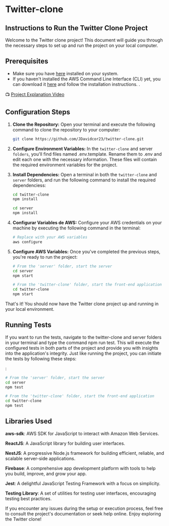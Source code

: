 # Twitter-clone

## Instructions to Run the Twitter Clone Project

Welcome to the Twitter clone project! This document will guide you through the necessary steps to set up and run the project on your local computer.

## Prerequisites

- Make sure you have [here](https://nodejs.org/es) installed on your system.
- If you haven't installed the AWS Command Line Interface (CLI) yet, you can download it [here](https://docs.aws.amazon.com/cli/latest/userguide/getting-started-install.html) and follow the installation instructions.
  .

📺 [ Project Explanation Video](https://www.youtube.com/watch?v=oHz7exxq20Q&ab_channel=JorgeDiaz)

## Configuration Steps

1. **Clone the Repository:** Open your terminal and execute the following command to clone the repository to your computer:

   ```bash
   git clone https://github.com/JDavidcor23/twitter-clone.git
   ```

2. **Configure Environment Variables:** In the `twitter-clone` and server `folders`, you'll find files named .env.template. Rename them to .env and edit each one with the necessary information. These files will contain the required environment variables for the project.

3. **Install Dependencies:** Open a terminal in both the `twitter-clone` and `server` folders, and run the following command to install the required dependenciess:

   ```bash
   cd twitter-clone
   npm install
   ```

   ```bash
   cd server
   npm install
   ```

4. **Configurar Variables de AWS:** Configure your AWS credentials on your machine by executing the following command in the terminal:

   ```bash
   # Replace with your AWS variables
   aws configure
   ```

5. **Configure AWS Variables:** Once you've completed the previous steps, you're ready to run the project:
   ```bash
   # From the 'server' folder, start the server
   cd server
   npm start
   ```
   ```bash
   # From the 'twitter-clone' folder, start the front-end application
   cd twitter-clone
   npm start
   ```

That's it! You should now have the Twitter clone project up and running in your local environment.

## Running Tests

If you want to run the tests, navigate to the twitter-clone and server folders in your terminal and type the command npm run test. This will execute the configured tests in both parts of the project and provide you with insights into the application's integrity. Just like running the project, you can initiate the tests by following these steps:

:

```bash
# From the 'server' folder, start the server
cd server
npm test
```

```bash
# From the 'twitter-clone' folder, start the front-end application
cd twitter-clone
npm test
```

## Libraries Used

**aws-sdk**: AWS SDK for JavaScript to interact with Amazon Web Services.

**ReactJS**: A JavaScript library for building user interfaces.

**NestJS**: A progressive Node.js framework for building efficient, reliable, and scalable server-side applications.

**Firebase**: A comprehensive app development platform with tools to help you build, improve, and grow your app.

**Jest**: A delightful JavaScript Testing Framework with a focus on simplicity.

**Testing Library**: A set of utilities for testing user interfaces, encouraging testing best practices.

If you encounter any issues during the setup or execution process, feel free to consult the project's documentation or seek help online. Enjoy exploring the Twitter clone!
